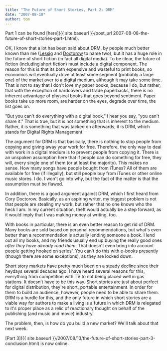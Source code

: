 ```yaml
---
title: "The Future of Short Stories, Part 2: DRM"
date: "2007-08-10"
author: tom
---
```


Part 1 can be found [here]({{ site.baseurl }}/post_url 2007-08-08-the-future-of-short-stories-part-1.html).

OK, I know that a lot has been said about DRM, by people much better known than me ([Lessig](http://lessig.org/ "Lessig.org") and [Doctorow](http://www.craphound.com/ "Cory Doctorow's craphound") to name two), but it has a huge role in the future of short fiction (in fact all digital media). To be clear, the future of fiction (including short fiction) must include a digital component. The reason for this is that its both expensive and wasteful to print books, so economics will eventually drive at least some segment (probably a large one) of the market over to a digital medium, although it may take some time. That is not to say that I don't love my paper books, because I do, but rather, that with the exception of hardcovers and trade paperbacks, there is no inherent advantage of physical books that goes beyond sentiment. Paper books take up more room, are harder on the eyes, degrade over time, the list goes on.

"But you can't do everything with a digital book," I hear you say, "you can't share it." That is true, but it is not something that is inherent to the medium. Rather, it is something that was tacked on afterwards, it is DRM, which stands for Digital Rights Management.

The argument for DRM is that basically, there is nothing to stop people from copying and giving away your work for free. Therefore, the only way to deal with work in a digital medium is to prevent people from copying it. There is an unspoken assumption here that if people can do something for free, they will, every single one of them (or at least the majority). This makes no sense. How many songs have people bought from iTunes? All of them are available for free (if illegally), but still people buy from iTunes or other online music stores. I do. I won't go into why, but the fact of the matter is that the assumption must be flawed.

In addition, there is a good argument against DRM, which I first heard from Cory Doctorow. Basically, as an aspiring writer, my biggest problem is not that people are stealing my work, but rather that no one knows who the heck I am. In my current situation, theft would actually be a step forward, as it would imply that I was making money at writing, too.

With books in particular, there is an even better reason to get rid of DRM. Many books are sold based on personal recommendations, but what's even better than a recommendation is actually lending someone a book. I lend out all my books, and my friends usually end up buying the really good ones _after they have already read them_. That doesn't even bring into account people getting hooked on series'. You can't do this with e-books presently (though there are some exceptions), as they are locked down.

Short story markets have pretty much been on a steady [decline](http://www.scalzi.com/whatever/2007/07/31/making_robert_heinlein_money.html "Making Robert Heinlein Money") since their heydays several decades ago. I have heard several reasons for this, everything from competition with TV to not being placed well in gas stations. It doesn't have to be this way. Short stories are just about perfect for digital distribution, they're short, portable entertainment. In order for them to build an audience, however, people need to be able to share them. DRM is a hurdle for this, and the only future in which short stories are a viable way for authors to make a living is a future in which DRM is relegated to it's proper place as a relic of reactionary thought on behalf of the publishing (and music and movie) industry.

The problem, then, is how do you build a new market? We'll talk about that next week.

[Part 3]({{ site.baseurl }}/2007/08/13/the-future-of-short-stories-part-3-conclusion.html) is now online.
